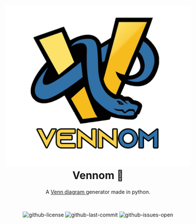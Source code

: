 <h1 align="center">
    <a href="https://github.com/JuniorWriter/Vennom" target="_blank">
        <img src="assets/vennom_imgtipo.png" alt="Vennom Logo"/>
    </a>
    <br> Vennom 🐍 <br>
</h1>

<!-- <hr> -->
<p align="center">
A <a href="https://en.wikipedia.org/wiki/Venn_diagram" target="_blank"> Venn diagram </a> generator made in python.
</p>
<br>

<center>

![github-license][license] ![github-last-commit][last-commit] ![github-issues-open][issues]
</center>

[issues]: https://img.shields.io/github/issues/JuniorWriter/Vennom?style=solid

[license]: https://img.shields.io/github/license/JuniorWriter/Vennom?style=solid

[last-commit]: https://img.shields.io/github/last-commit/JuniorWriter/Vennom?style=solid
